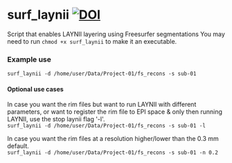 # surf_laynii [![DOI](https://zenodo.org/badge/656805199.svg)](https://zenodo.org/badge/latestdoi/656805199)
Script that enables LAYNII layering using Freesurfer segmentations
You may need to run `chmod +x surf_laynii` to make it an executable.

### Example use

`surf_laynii -d /home/user/Data/Project-01/fs_recons -s sub-01`

#### Optional use cases
In case you want the rim files but want to run LAYNII with different parameters, or want to register the rim file to EPI space & only then running LAYNII, use the stop laynii flag '-l'. <br>
`surf_laynii -d /home/user/Data/Project-01/fs_recons -s sub-01 -l`

In case you want the rim files at a resolution higher/lower than the 0.3 mm default. <br>
`surf_laynii -d /home/user/Data/Project-01/fs_recons -s sub-01 -n 0.2`
